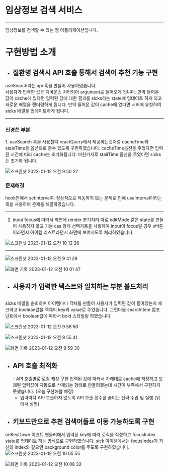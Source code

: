<h1>임상정보 검색 서비스 </h1>

---

임상정보를 검색할 수 있는 웹 어플리케이션입니다.



<h1> 구현방법 소개 </h1>

- <h2>질환명 검색시 API 호출 통해서 검색어 추천 기능 구현</h2>

useSearch라는 api 훅을 만들어 사용하였습니다.  
사용자가 입력한 값은 디바운스 처리되어 argument로 들어오게 됩니다.
만약 들어온 값이 cache에 있다면 입력된 값에 대한 결과를 sicks라는 state에 업데이트 하게 되고 새로운 배열을 랜더링하게 됩니다. 
만약 들어온 값이 cache에 없다면 서버에 요청하여 sicks 배열을 업데이트하게 됩니다. 

---
<h3> 신경쓴 부분 </h3>
1. useSearch 훅을 사용할때 reactQuery에서 제공하는것처럼 cacheTime과 staleTime을 옵션으로 줄수 있도록 구현하였습니다.
cacheTime옵션을 주었다면 입력된 시간에 따라 cache는 초기화됩니다. 
마찬가지로 stailTime 옵션을 주었다면 sicks는 초기화 됩니다.

![스크린샷 2023-01-12 오전 9 50 27](https://user-images.githubusercontent.com/102455275/211949651-885b0db8-4b2f-47f2-80da-dfbce1e8e13a.png)

<h3>문제해결</h3> 
hook안에서 setInterval이 정상적으로 작동하지 않는 문제로 인해 useInterval이라는 훅을 사용하여 문제를 해결하였습니다.

---


2. input focus에 따라서 화면에 render 분기처리 
따로 editMode 같은 state를 만들어 사용하지 않고 기본 css 형제 선택자등을 사용하여 input이 focus일 경우 x버튼이라던지 아이템 리스트라던지 화면에 보여지도록 처리하였습니다. 

![스크린샷 2023-01-12 오전 10 12 26](https://user-images.githubusercontent.com/102455275/211952201-20add414-9077-4dcb-9ffa-8a0ecc517bba.png)


---

![스크린샷 2023-01-12 오전 9 41 29](https://user-images.githubusercontent.com/102455275/211948699-f327b30d-d8e9-4cff-9b15-0ca2a42147ec.png)


![화면 기록 2023-01-12 오전 10 01 47](https://user-images.githubusercontent.com/102455275/211951040-b4f9ead6-755c-48b5-ba22-c4a48e020a20.gif)




- <h2>사용자가 입력한 텍스트와 일치하는 부분 볼드처리<h2/>
 sicks 배열을 순회하며 아이템마다 객체를 만들어 사용자가 입력된 값이 들어있는지 체크하고 boolean값을 객체의 key와 value로 주었습니다. 
그런다음 searchItem 컴포넌트에서 boolean값에 따라서 bold 스타일링 하였습니다.

![스크린샷 2023-01-12 오전 9 58 50](https://user-images.githubusercontent.com/102455275/211950615-9c894486-266d-4236-9185-9107cc281f77.png)

![스크린샷 2023-01-12 오전 9 55 41](https://user-images.githubusercontent.com/102455275/211950635-42de1f47-59fc-474a-b922-925f4aa7c35c.png)

![화면 기록 2023-01-12 오전 9 59 30](https://user-images.githubusercontent.com/102455275/211950781-678ad89b-ed89-42e5-9534-ef4da233ec80.gif)

  


- <h2>API 호출 최적화</h2>
    - API 호출별로 로컬 캐싱 구현
    입력된 값에 따라서 차례대로 cache에 저장하고 오래된 입력값이 자동으로 삭제되는 형태로 만들려했는데 시간이 부족해서 구현하지 못했습니다. (오늘 구현해볼 예정)
     
    - 입력마다 API 호출하지 않도록 API 호출 횟수를 줄이는 전략 수립 및 실행
    (위에서 설명)

  
- <h2>키보드만으로 추천 검색어들로 이동 가능하도록 구현</h2>
onKeyDown 이벤트 핸들러에서 입력된 key에 따라 로직을 작성하고 focusIndex state를 업데이트 하는 방식으로 구현하였습니다.
sick 아이템에서는 focusIndex가 자신의 index와 같으면 background color를 주도록 구현하였습니다.
![스크린샷 2023-01-12 오전 10 05 55](https://user-images.githubusercontent.com/102455275/211951699-9cf16792-d34f-48d9-b228-f3f5bc836c2d.png)


![화면 기록 2023-01-12 오전 10 08 32](https://user-images.githubusercontent.com/102455275/211952393-ecba871c-c395-4714-93d2-4ee1fc1df597.gif)




